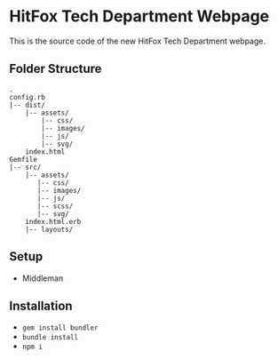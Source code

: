 # HitFox Tech Department Webpage
This is the source code of the new HitFox Tech Department webpage.
## Folder Structure
```
.
config.rb  
|-- dist/  
    |-- assets/  
        |-- css/  
        |-- images/  
        |-- js/  
        |-- svg/  
    index.html
Gemfile
|-- src/
    |-- assets/
       |-- css/
       |-- images/
       |-- js/
       |-- scss/
       |-- svg/
    index.html.erb
    |-- layouts/
```

## Setup
* Middleman

## Installation
* `gem install bundler`
* `bundle install`
* `npm i`
